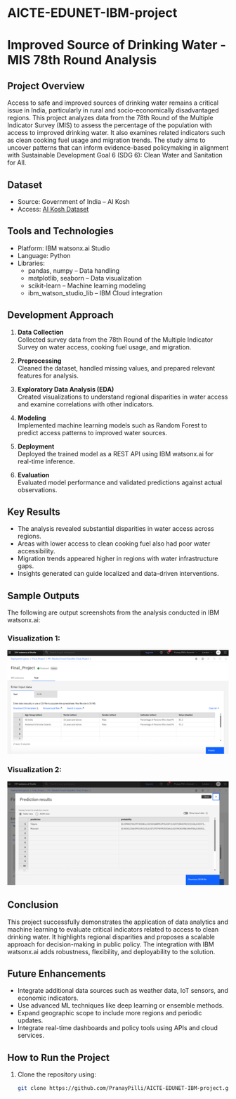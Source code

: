 # AICTE-EDUNET-IBM-project
# Improved Source of Drinking Water - MIS 78th Round Analysis

## Project Overview

Access to safe and improved sources of drinking water remains a critical issue in India, particularly in rural and socio-economically disadvantaged regions. This project analyzes data from the 78th Round of the Multiple Indicator Survey (MIS) to assess the percentage of the population with access to improved drinking water. It also examines related indicators such as clean cooking fuel usage and migration trends. The study aims to uncover patterns that can inform evidence-based policymaking in alignment with Sustainable Development Goal 6 (SDG 6): Clean Water and Sanitation for All.

## Dataset

- Source: Government of India – AI Kosh  
- Access: [AI Kosh Dataset](https://aikosh.indiaai.gov.in)

## Tools and Technologies

- Platform: IBM watsonx.ai Studio  
- Language: Python  
- Libraries:
  - pandas, numpy – Data handling
  - matplotlib, seaborn – Data visualization
  - scikit-learn – Machine learning modeling
  - ibm_watson_studio_lib – IBM Cloud integration

## Development Approach

1. **Data Collection**  
   Collected survey data from the 78th Round of the Multiple Indicator Survey on water access, cooking fuel usage, and migration.

2. **Preprocessing**  
   Cleaned the dataset, handled missing values, and prepared relevant features for analysis.

3. **Exploratory Data Analysis (EDA)**  
   Created visualizations to understand regional disparities in water access and examine correlations with other indicators.

4. **Modeling**  
   Implemented machine learning models such as Random Forest to predict access patterns to improved water sources.

5. **Deployment**  
   Deployed the trained model as a REST API using IBM watsonx.ai for real-time inference.

6. **Evaluation**  
   Evaluated model performance and validated predictions against actual observations.

## Key Results

- The analysis revealed substantial disparities in water access across regions.
- Areas with lower access to clean cooking fuel also had poor water accessibility.
- Migration trends appeared higher in regions with water infrastructure gaps.
- Insights generated can guide localized and data-driven interventions.

## Sample Outputs

The following are output screenshots from the analysis conducted in IBM watsonx.ai:

### Visualization 1: 

![Screenshot 1](outputs/Screenshot%202025-08-04%20204714.png)

### Visualization 2: 

![Screenshot 2](outputs/Screenshot%202025-08-04%20204759.png)

## Conclusion

This project successfully demonstrates the application of data analytics and machine learning to evaluate critical indicators related to access to clean drinking water. It highlights regional disparities and proposes a scalable approach for decision-making in public policy. The integration with IBM watsonx.ai adds robustness, flexibility, and deployability to the solution.

## Future Enhancements

- Integrate additional data sources such as weather data, IoT sensors, and economic indicators.
- Use advanced ML techniques like deep learning or ensemble methods.
- Expand geographic scope to include more regions and periodic updates.
- Integrate real-time dashboards and policy tools using APIs and cloud services.

## How to Run the Project

1. Clone the repository using:
   ```bash
   git clone https://github.com/PranayPilli/AICTE-EDUNET-IBM-project.git
